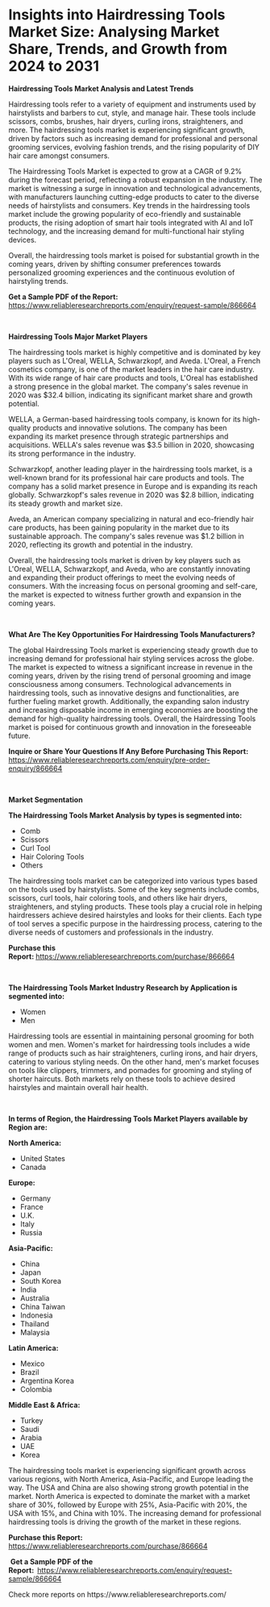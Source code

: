 <p><h1>Insights into Hairdressing Tools Market Size: Analysing Market Share, Trends, and Growth from 2024 to 2031</h1></p><p><strong>Hairdressing Tools Market Analysis and Latest Trends</strong></p>
<p><p>Hairdressing tools refer to a variety of equipment and instruments used by hairstylists and barbers to cut, style, and manage hair. These tools include scissors, combs, brushes, hair dryers, curling irons, straighteners, and more. The hairdressing tools market is experiencing significant growth, driven by factors such as increasing demand for professional and personal grooming services, evolving fashion trends, and the rising popularity of DIY hair care amongst consumers.</p><p>The Hairdressing Tools Market is expected to grow at a CAGR of 9.2% during the forecast period, reflecting a robust expansion in the industry. The market is witnessing a surge in innovation and technological advancements, with manufacturers launching cutting-edge products to cater to the diverse needs of hairstylists and consumers. Key trends in the hairdressing tools market include the growing popularity of eco-friendly and sustainable products, the rising adoption of smart hair tools integrated with AI and IoT technology, and the increasing demand for multi-functional hair styling devices.</p><p>Overall, the hairdressing tools market is poised for substantial growth in the coming years, driven by shifting consumer preferences towards personalized grooming experiences and the continuous evolution of hairstyling trends.</p></p>
<p><strong>Get a Sample PDF of the Report:&nbsp;</strong> <a href="https://www.reliableresearchreports.com/enquiry/request-sample/866664">https://www.reliableresearchreports.com/enquiry/request-sample/866664</a></p>
<p>&nbsp;</p>
<p><strong>Hairdressing Tools Major Market Players</strong></p>
<p><p>The hairdressing tools market is highly competitive and is dominated by key players such as L'Oreal, WELLA, Schwarzkopf, and Aveda. L'Oreal, a French cosmetics company, is one of the market leaders in the hair care industry. With its wide range of hair care products and tools, L'Oreal has established a strong presence in the global market. The company's sales revenue in 2020 was $32.4 billion, indicating its significant market share and growth potential.</p><p>WELLA, a German-based hairdressing tools company, is known for its high-quality products and innovative solutions. The company has been expanding its market presence through strategic partnerships and acquisitions. WELLA's sales revenue was $3.5 billion in 2020, showcasing its strong performance in the industry.</p><p>Schwarzkopf, another leading player in the hairdressing tools market, is a well-known brand for its professional hair care products and tools. The company has a solid market presence in Europe and is expanding its reach globally. Schwarzkopf's sales revenue in 2020 was $2.8 billion, indicating its steady growth and market size.</p><p>Aveda, an American company specializing in natural and eco-friendly hair care products, has been gaining popularity in the market due to its sustainable approach. The company's sales revenue was $1.2 billion in 2020, reflecting its growth and potential in the industry.</p><p>Overall, the hairdressing tools market is driven by key players such as L'Oreal, WELLA, Schwarzkopf, and Aveda, who are constantly innovating and expanding their product offerings to meet the evolving needs of consumers. With the increasing focus on personal grooming and self-care, the market is expected to witness further growth and expansion in the coming years.</p></p>
<p>&nbsp;</p>
<p><strong>What Are The Key Opportunities For Hairdressing Tools Manufacturers?</strong></p>
<p><p>The global Hairdressing Tools market is experiencing steady growth due to increasing demand for professional hair styling services across the globe. The market is expected to witness a significant increase in revenue in the coming years, driven by the rising trend of personal grooming and image consciousness among consumers. Technological advancements in hairdressing tools, such as innovative designs and functionalities, are further fueling market growth. Additionally, the expanding salon industry and increasing disposable income in emerging economies are boosting the demand for high-quality hairdressing tools. Overall, the Hairdressing Tools market is poised for continuous growth and innovation in the foreseeable future.</p></p>
<p><strong>Inquire or Share Your Questions If Any Before Purchasing This Report:</strong> <a href="https://www.reliableresearchreports.com/enquiry/pre-order-enquiry/866664">https://www.reliableresearchreports.com/enquiry/pre-order-enquiry/866664</a></p>
<p>&nbsp;</p>
<p><strong>Market Segmentation</strong></p>
<p><strong>The Hairdressing Tools Market Analysis by types is segmented into:</strong></p>
<p><ul><li>Comb</li><li>Scissors</li><li>Curl Tool</li><li>Hair Coloring Tools</li><li>Others</li></ul></p>
<p><p>The hairdressing tools market can be categorized into various types based on the tools used by hairstylists. Some of the key segments include combs, scissors, curl tools, hair coloring tools, and others like hair dryers, straighteners, and styling products. These tools play a crucial role in helping hairdressers achieve desired hairstyles and looks for their clients. Each type of tool serves a specific purpose in the hairdressing process, catering to the diverse needs of customers and professionals in the industry.</p></p>
<p><strong>Purchase this Report:&nbsp;</strong><a href="https://www.reliableresearchreports.com/purchase/866664">https://www.reliableresearchreports.com/purchase/866664</a></p>
<p>&nbsp;</p>
<p><strong>The Hairdressing Tools Market Industry Research by Application is segmented into:</strong></p>
<p><ul><li>Women</li><li>Men</li></ul></p>
<p><p>Hairdressing tools are essential in maintaining personal grooming for both women and men. Women's market for hairdressing tools includes a wide range of products such as hair straighteners, curling irons, and hair dryers, catering to various styling needs. On the other hand, men's market focuses on tools like clippers, trimmers, and pomades for grooming and styling of shorter haircuts. Both markets rely on these tools to achieve desired hairstyles and maintain overall hair health.</p></p>
<p>&nbsp;</p>
<p><strong>In terms of Region, the Hairdressing Tools Market Players available by Region are:</strong></p>
<p>
    <p> <strong> North America: </strong>
        <ul>
            <li>United States</li>
            <li>Canada</li>
        </ul>
        </p> 
    <p> <strong> Europe: </strong>
        <ul>
            <li>Germany</li>
            <li>France</li>
            <li>U.K.</li>
            <li>Italy</li>
            <li>Russia</li>
        </ul>
        </p> 
    <p> <strong> Asia-Pacific: </strong>
        <ul>
            <li>China</li>
            <li>Japan</li>
            <li>South Korea</li>
            <li>India</li>
            <li>Australia</li>
            <li>China Taiwan</li>
            <li>Indonesia</li>
            <li>Thailand</li>
            <li>Malaysia</li>
        </ul>
        </p> 
    <p> <strong> Latin America: </strong>
        <ul>
            <li>Mexico</li>
            <li>Brazil</li>
            <li>Argentina Korea</li>
            <li>Colombia</li>
        </ul>
        </p> 
    <p> <strong> Middle East & Africa: </strong>
        <ul>
            <li>Turkey</li>
            <li>Saudi</li>
            <li>Arabia</li>
            <li>UAE</li>
            <li>Korea</li>
        </ul>
    </p>
    </p>
<p><p>The hairdressing tools market is experiencing significant growth across various regions, with North America, Asia-Pacific, and Europe leading the way. The USA and China are also showing strong growth potential in the market. North America is expected to dominate the market with a market share of 30%, followed by Europe with 25%, Asia-Pacific with 20%, the USA with 15%, and China with 10%. The increasing demand for professional hairdressing tools is driving the growth of the market in these regions.</p></p>
<p><strong>Purchase this Report: </strong><a href="https://www.reliableresearchreports.com/purchase/866664">https://www.reliableresearchreports.com/purchase/866664</a></p>
<p>&nbsp;<strong>Get a Sample PDF of the Report:&nbsp;&nbsp;</strong><a href="https://www.reliableresearchreports.com/enquiry/request-sample/866664">https://www.reliableresearchreports.com/enquiry/request-sample/866664</a></p>
<p><strong></strong></p>
<p>Check more reports on https://www.reliableresearchreports.com/</p>